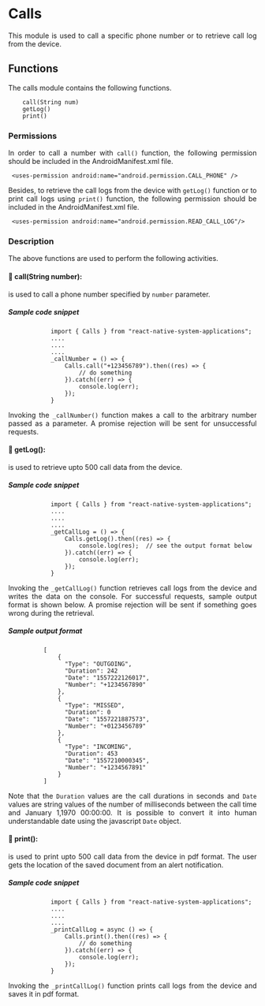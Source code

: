 # Calls
<p style = "text-align: justify">This module is used to call a specific phone number or to retrieve call log from the device.</p> 

## Functions
<p style = "text-align: justify">The calls module contains the following functions.</p>

``` 
    call(String num)
    getLog()
    print()
```

### Permissions
<p style = "text-align: justify">In order to call a number with <code>call()</code>  function, the following permission should be included in the AndroidManifest.xml file.</p>

```	<uses-permission android:name="android.permission.CALL_PHONE" />```

<p style = "text-align: justify">Besides, to retrieve the call logs from the device with <code>getLog()</code>  function or to print call logs using <code>print()</code> function, the following permission should be included in the AndroidManifest.xml file.</p>

```	<uses-permission android:name="android.permission.READ_CALL_LOG"/>```

### Description

<p style = "text-align: justify">The above functions are used to perform the following activities.</p>

#### &#x1F537; call(String number): 

<p style = "text-align: justify">is used to call a phone number specified by <code>number</code> parameter.</p>

##### Sample code snippet

``` 
            import { Calls } from "react-native-system-applications";
            ....
            ....
            ....
            _callNumber = () => {
                Calls.call("+123456789").then((res) => {
                    // do something
                }).catch((err) => {
                    console.log(err);
                });
            } 
```

<p style = "text-align: justify">Invoking the <code>_callNumber()</code> function makes a call to the arbitrary number passed as a parameter. A promise rejection will be sent for unsuccessful requests.</p>

#### &#x1F537; getLog(): 

<p style = "text-align: justify">is used to retrieve upto 500 call data from the device.</p>

##### Sample code snippet

``` 
            import { Calls } from "react-native-system-applications";
            ....
            ....
            ....
            _getCallLog = () => {
                Calls.getLog().then((res) => {
                    console.log(res);  // see the output format below
                }).catch((err) => {
                    console.log(err);
                });                
            } 
```

<p style = "text-align: justify">Invoking the <code>_getCallLog()</code> function retrieves call logs from the device and writes the data on the console. For successful requests, sample output format is shown below. A promise rejection will be sent if something goes wrong during the retrieval.</p>

##### Sample output format

``` 
          [
              {
				"Type": "OUTGOING",
				"Duration": 242
				"Date": "1557222126017",
				"Number": "+1234567890"
              },
              {
				"Type": "MISSED",
				"Duration": 0
				"Date": "1557221887573",
				"Number": "+0123456789"
              },
              {
				"Type": "INCOMING",
				"Duration": 453
				"Date": "1557210000345",
				"Number": "+1234567891"
              }
          ] 
```

<p style = "text-align: justify">Note that the <code>Duration</code> values are the call durations in seconds and <code>Date</code> values are string values of the number of milliseconds between the call time and January 1,1970 00:00:00. It is possible to convert it into human understandable date using the javascript <code>Date</code> object.</p>

#### &#x1F537; print(): 

<p style = "text-align: justify">is used to print upto 500 call data from the device in pdf format. The user gets the location of the saved document from an alert notification. </p>

##### Sample code snippet

``` 
            import { Calls } from "react-native-system-applications";
            ....
            ....
            ....
            _printCallLog = async () => {
                Calls.print().then((res) => {
                    // do something
                }).catch((err) => {
                    console.log(err);
                });
            } 
```

<p style = "text-align: justify">Invoking the <code>_printCallLog()</code> function prints call logs from the device and saves it in pdf format.</p>
